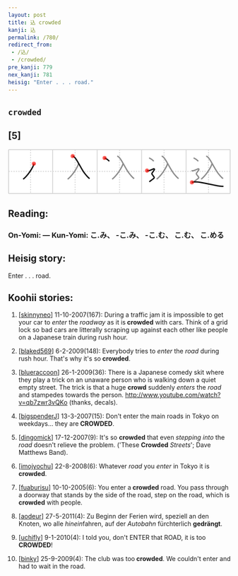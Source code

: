 ```yaml
---
layout: post
title: 込 crowded
kanji: 込
permalink: /780/
redirect_from:
 - /込/
 - /crowded/
pre_kanji: 779
nex_kanji: 781
heisig: "Enter . . . road."
---
```


## `crowded`

## [5]

<div class="stroke"><img src="../images/E8BEBC.png" /></div>

## Reading:

### On-Yomi:  &mdash; Kun-Yomi: こ.み、 -こ.み、 -こ.む、 こ.む、 こ.める

## Heisig story:

Enter . . . road.

## Koohii stories:

1) [<a href="http://kanji.koohii.com/profile/skinnyneo">skinnyneo</a>] 11-10-2007(167): During a traffic jam it is impossible to get your car to <em>enter</em> the <em>roadway</em> as it is<strong> crowded</strong> with cars. Think of a grid lock so bad cars are litterally scraping up against each other like people on a Japanese train during rush hour.

2) [<a href="http://kanji.koohii.com/profile/blaked569">blaked569</a>] 6-2-2009(148): Everybody tries to <em>enter</em> the <em>road</em> during rush hour. That&#039;s why it&#039;s so<strong> crowded</strong>.

3) [<a href="http://kanji.koohii.com/profile/blueraccoon">blueraccoon</a>] 26-1-2009(36): There is a Japanese comedy skit where they play a trick on an unaware person who is walking down a quiet empty street. The trick is that a huge <strong>crowd</strong> suddenly <em>enters</em> the <em>road</em> and stampedes towards the person. <a href="http://www.youtube.com/watch?v=qb7zwr3vQKo">http://www.youtube.com/watch?v=qb7zwr3vQKo</a> (thanks, decals).

4) [<a href="http://kanji.koohii.com/profile/bigspenderJ">bigspenderJ</a>] 13-3-2007(15): Don&#039;t enter the main roads in Tokyo on weekdays... they are<strong> CROWDED</strong>.

5) [<a href="http://kanji.koohii.com/profile/dingomick">dingomick</a>] 17-12-2007(9): It&#039;s so <strong>crowded</strong> that even <em>stepping into</em> the <em>road</em> doesn&#039;t relieve the problem. (&#039;These <strong>Crowded</strong> <em>Streets</em>&#039;; Dave Matthews Band).

6) [<a href="http://kanji.koohii.com/profile/imojyochu">imojyochu</a>] 22-8-2008(6): Whatever <em>road </em>you <em>enter</em> in Tokyo it is<strong> crowded</strong>.

7) [<a href="http://kanji.koohii.com/profile/fuaburisu">fuaburisu</a>] 10-10-2005(6): You enter a<strong> crowded</strong> road. You pass through a doorway that stands by the side of the road, step on the road, which is<strong> crowded</strong> with people.

8) [<a href="http://kanji.koohii.com/profile/aodeur">aodeur</a>] 27-5-2011(4): Zu Beginn der Ferien wird, speziell an den Knoten, wo alle <em>hinein</em>fahren, auf der <em>Autobahn</em> fürchterlich <strong>gedrängt</strong>.

9) [<a href="http://kanji.koohii.com/profile/uchifly">uchifly</a>] 9-1-2010(4): I told you, don&#039;t ENTER that ROAD, it is too<strong> CROWDED</strong>!

10) [<a href="http://kanji.koohii.com/profile/binky">binky</a>] 25-9-2009(4): The club was too<strong> crowded</strong>. We couldn&#039;t enter and had to wait in the road.
